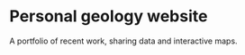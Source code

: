 Personal geology website
=========================

A portfolio of recent work, sharing data and interactive maps.